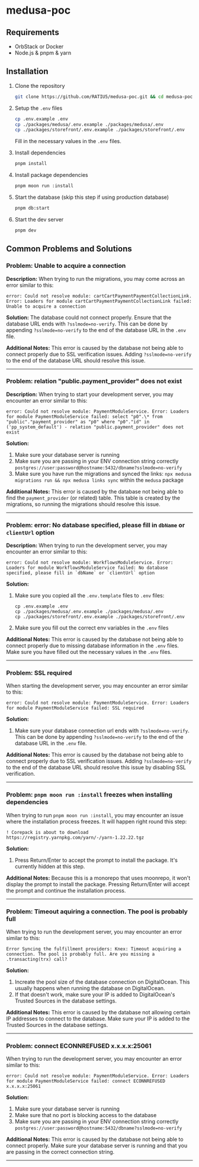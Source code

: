 # medusa-poc

## Requirements

- OrbStack or Docker
- Node.js & pnpm & yarn

## Installation

1. Clone the repository

   ```bash
   git clone https://github.com/RATIU5/medusa-poc.git && cd medusa-poc
   ```

2. Setup the `.env` files

   ```bash
   cp .env.example .env
   cp ./packages/medusa/.env.example ./packages/medusa/.env
   cp ./packages/storefront/.env.example ./packages/storefront/.env
   ```

   Fill in the necessary values in the `.env` files.

3. Install dependencies

   ```bash
   pnpm install
   ```

4. Install package dependencies

   ```bash
   pnpm moon run :install
   ```

5. Start the database (skip this step if using production database)

   ```bash
   pnpm db:start
   ```

6. Start the dev server

   ```bash
   pnpm dev
   ```

## Common Problems and Solutions

### Problem: Unable to acquire a connection

**Description:**
When trying to run the migrations, you may come across an error similar to this:

```
error: Could not resolve module: cartCartPaymentPaymentCollectionLink. Error: Loaders for module cartCartPaymentPaymentCollectionLink failed: Unable to acquire a connection
```

**Solution:**
The database could not connect properly.
Ensure that the database URL ends with `?sslmode=no-verify`. This can be done by appending `?sslmode=no-verify` to the end of the database URL in the `.env` file.

**Additional Notes:**
This error is caused by the database not being able to connect properly due to SSL verification issues. Adding `?sslmode=no-verify` to the end of the database URL should resolve this issue.

---

### Problem: relation "public.payment_provider" does not exist

**Description:**
When trying to start your development server, you may encounter an error similar to this:

```
error: Could not resolve module: PaymentModuleService. Error: Loaders for module PaymentModuleService failed: select "p0".\* from "public"."payment_provider" as "p0" where "p0"."id" in ('pp_system_default') - relation "public.payment_provider" does not exist
```

**Solution:**

1. Make sure your database server is running
2. Make sure you are passing in your ENV connection string correctly `postgres://user:password@hostname:5432/dbname?sslmode=no-verify`
3. Make sure you have run the migrations and synced the links: `npx medusa migrations run && npx medusa links sync` within the `medusa` package

**Additional Notes:**
This error is caused by the database not being able to find the `payment_provider` (or related) table. This table is created by the migrations, so running the migrations should resolve this issue.

---

### Problem: error: No database specified, please fill in `dbName` or `clientUrl` option

**Description:**
When trying to run the development server, you may encounter an error similar to this:

```
error: Could not resolve module: WorkflowsModuleService. Error: Loaders for module WorkflowsModuleService failed: No database specified, please fill in `dbName` or `clientUrl` option
```

**Solution:**

1. Make sure you copied all the `.env.template` files to `.env` files:
   ```
   cp .env.example .env
   cp ./packages/medusa/.env.example ./packages/medusa/.env
   cp ./packages/storefront/.env.example ./packages/storefront/.env
   ```
2. Make sure you fill out the correct env variables in the `.env` files

**Additional Notes:**
This error is caused by the database not being able to connect properly due to missing database information in the `.env` files. Make sure you have filled out the necessary values in the `.env` files.

---

### Problem: SSL required

When starting the development server, you may encounter an error similar to this:

```
error: Could not resolve module: PaymentModuleService. Error: Loaders for module PaymentModuleService failed: SSL required
```

**Solution:**

1. Make sure your database connection url ends with `?sslmode=no-verify`. This can be done by appending `?sslmode=no-verify` to the end of the database URL in the `.env` file.

**Additional Notes:**
This error is caused by the database not being able to connect properly due to SSL verification issues. Adding `?sslmode=no-verify` to the end of the database URL should resolve this issue by disabling SSL verification.

---

### Problem: `pnpm moon run :install` freezes when installing dependencies

When trying to run `pnpm moon run :install`, you may encounter an issue where the installation process freezes. It will happen right round this step:

```
! Corepack is about to download https://registry.yarnpkg.com/yarn/-/yarn-1.22.22.tgz
```

**Solution:**

1. Press Return/Enter to accept the prompt to install the package. It's currently hidden at this step.

**Additional Notes:**
Because this is a monorepo that uses moonrepo, it won't display the prompt to install the package. Pressing Return/Enter will accept the prompt and continue the installation process.

---

### Problem: Timeout aquiring a connection. The pool is probably full

When trying to run the development server, you may encounter an error similar to this:

```
Error Syncing the fulfillment providers: Knex: Timeout acquiring a connection. The pool is probably full. Are you missing a .transacting(trx) call?
```

**Solution:**

1. Increate the pool size of the database connection on DigitalOcean. This usually happens when running the database on DigitalOcean.
2. If that doesn't work, make sure your IP is added to DigitalOcean's Trusted Sources in the database settings.

**Additional Notes:**
This error is caused by the database not allowing certain IP addresses to connect to the database. Make sure your IP is added to the Trusted Sources in the database settings.

---

### Problem: connect ECONNREFUSED x.x.x.x:25061

When trying to run the development server, you may encounter an error similar to this:

```
error: Could not resolve module: PaymentModuleService. Error: Loaders for module PaymentModuleService failed: connect ECONNREFUSED x.x.x.x:25061
```

**Solution:**

1. Make sure your database server is running
2. Make sure that no port is blocking access to the database
3. Make sure you are passing in your ENV connection string correctly `postgres://user:password@hostname:5432/dbname?sslmode=no-verify`

**Additional Notes:**
This error is caused by the database not being able to connect properly. Make sure your database server is running and that you are passing in the correct connection string.

---
